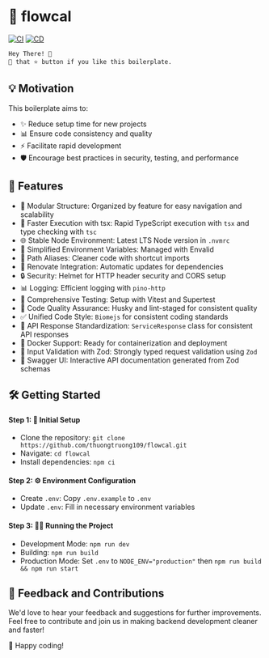 # 🚀 flowcal

[![CI](https://github.com/thuongtruong109/flowcal/actions/workflows/ci.yml/badge.svg)](https://github.com/thuongtruong109/flowcal/actions/workflows/ci.yml)
[![CD](https://github.com/thuongtruong109/flowcal/actions/workflows/cd.yml/badge.svg)](https://github.com/thuongtruong109/flowcal/actions/workflows/cd.yml)

<!-- [![Test](https://github.com/thuongtruong109/flowcal/actions/workflows/test.yml/badge.svg)](https://github.com/thuongtruong109/flowcal/actions/workflows/test.yml)
[![Code Quality](https://github.com/thuongtruong109/flowcal/actions/workflows/code-quality.yml/badge.svg)](https://github.com/thuongtruong109/flowcal/actions/workflows/code-quality.yml)
[![Docker Image CI](https://github.com/thuongtruong109/flowcal/actions/workflows/docker-image.yml/badge.svg)](https://github.com/thuongtruong109/flowcal/actions/workflows/docker-image.yml) -->

```code
Hey There! 🙌
🤾 that ⭐️ button if you like this boilerplate.
```

<!-- ## 🌟 Introduction

Welcome to the Express TypeScript Boilerplate 2024 – a streamlined, efficient, and scalable foundation for building powerful backend services with modern tools and practices in Express.js and TypeScript. -->

## 💡 Motivation

This boilerplate aims to:

- ✨ Reduce setup time for new projects
- 📊 Ensure code consistency and quality
- ⚡ Facilitate rapid development
- 🛡️ Encourage best practices in security, testing, and performance

## 🚀 Features

- 📁 Modular Structure: Organized by feature for easy navigation and scalability
- 💨 Faster Execution with tsx: Rapid TypeScript execution with `tsx` and type checking with `tsc`
- 🌐 Stable Node Environment: Latest LTS Node version in `.nvmrc`
- 🔧 Simplified Environment Variables: Managed with Envalid
- 🔗 Path Aliases: Cleaner code with shortcut imports
- 🔄 Renovate Integration: Automatic updates for dependencies
- 🔒 Security: Helmet for HTTP header security and CORS setup
- 📊 Logging: Efficient logging with `pino-http`
- 🧪 Comprehensive Testing: Setup with Vitest and Supertest
- 🔑 Code Quality Assurance: Husky and lint-staged for consistent quality
- ✅ Unified Code Style: `Biomejs` for consistent coding standards
- 📃 API Response Standardization: `ServiceResponse` class for consistent API responses
- 🐳 Docker Support: Ready for containerization and deployment
- 📝 Input Validation with Zod: Strongly typed request validation using `Zod`
- 🧩 Swagger UI: Interactive API documentation generated from Zod schemas

## 🛠️ Getting Started

#### Step 1: 🚀 Initial Setup

- Clone the repository: `git clone https://github.com/thuongtruong109/flowcal.git`
- Navigate: `cd flowcal`
- Install dependencies: `npm ci`

#### Step 2: ⚙️ Environment Configuration

- Create `.env`: Copy `.env.example` to `.env`
- Update `.env`: Fill in necessary environment variables

#### Step 3: 🏃‍♂️ Running the Project

- Development Mode: `npm run dev`
- Building: `npm run build`
- Production Mode: Set `.env` to `NODE_ENV="production"` then `npm run build && npm run start`

## 🤝 Feedback and Contributions

We'd love to hear your feedback and suggestions for further improvements. Feel free to contribute and join us in making backend development cleaner and faster!

🎉 Happy coding!

